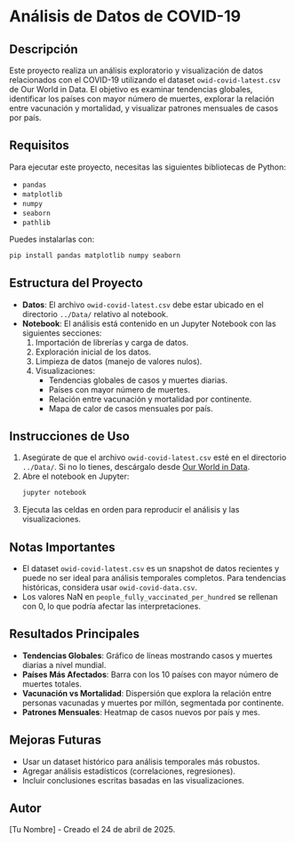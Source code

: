 # Análisis de Datos de COVID-19

## Descripción
Este proyecto realiza un análisis exploratorio y visualización de datos relacionados con el COVID-19 utilizando el dataset `owid-covid-latest.csv` de Our World in Data. El objetivo es examinar tendencias globales, identificar los países con mayor número de muertes, explorar la relación entre vacunación y mortalidad, y visualizar patrones mensuales de casos por país.

## Requisitos
Para ejecutar este proyecto, necesitas las siguientes bibliotecas de Python:
- `pandas`
- `matplotlib`
- `numpy`
- `seaborn`
- `pathlib`

Puedes instalarlas con:
```bash
pip install pandas matplotlib numpy seaborn
```

## Estructura del Proyecto
- **Datos**: El archivo `owid-covid-latest.csv` debe estar ubicado en el directorio `../Data/` relativo al notebook.
- **Notebook**: El análisis está contenido en un Jupyter Notebook con las siguientes secciones:
  1. Importación de librerías y carga de datos.
  2. Exploración inicial de los datos.
  3. Limpieza de datos (manejo de valores nulos).
  4. Visualizaciones:
     - Tendencias globales de casos y muertes diarias.
     - Países con mayor número de muertes.
     - Relación entre vacunación y mortalidad por continente.
     - Mapa de calor de casos mensuales por país.

## Instrucciones de Uso
1. Asegúrate de que el archivo `owid-covid-latest.csv` esté en el directorio `../Data/`. Si no lo tienes, descárgalo desde [Our World in Data](https://ourworldindata.org/covid-deaths).
2. Abre el notebook en Jupyter:
   ```bash
   jupyter notebook
   ```
3. Ejecuta las celdas en orden para reproducir el análisis y las visualizaciones.

## Notas Importantes
- El dataset `owid-covid-latest.csv` es un snapshot de datos recientes y puede no ser ideal para análisis temporales completos. Para tendencias históricas, considera usar `owid-covid-data.csv`.
- Los valores NaN en `people_fully_vaccinated_per_hundred` se rellenan con 0, lo que podría afectar las interpretaciones.

## Resultados Principales
- **Tendencias Globales**: Gráfico de líneas mostrando casos y muertes diarias a nivel mundial.
- **Países Más Afectados**: Barra con los 10 países con mayor número de muertes totales.
- **Vacunación vs Mortalidad**: Dispersión que explora la relación entre personas vacunadas y muertes por millón, segmentada por continente.
- **Patrones Mensuales**: Heatmap de casos nuevos por país y mes.

## Mejoras Futuras
- Usar un dataset histórico para análisis temporales más robustos.
- Agregar análisis estadísticos (correlaciones, regresiones).
- Incluir conclusiones escritas basadas en las visualizaciones.

## Autor
[Tu Nombre] - Creado el 24 de abril de 2025.